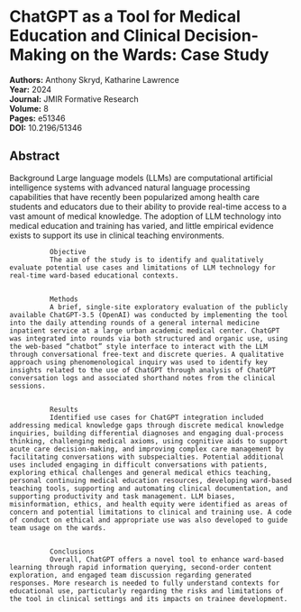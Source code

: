 # ChatGPT as a Tool for Medical Education and Clinical Decision-Making on the Wards: Case Study

**Authors:** Anthony Skryd, Katharine Lawrence  
**Year:** 2024  
**Journal:** JMIR Formative Research  
**Volume:** 8  
**Pages:** e51346  
**DOI:** 10.2196/51346  

## Abstract
Background
              Large language models (LLMs) are computational artificial intelligence systems with advanced natural language processing capabilities that have recently been popularized among health care students and educators due to their ability to provide real-time access to a vast amount of medical knowledge. The adoption of LLM technology into medical education and training has varied, and little empirical evidence exists to support its use in clinical teaching environments.
            
            
              Objective
              The aim of the study is to identify and qualitatively evaluate potential use cases and limitations of LLM technology for real-time ward-based educational contexts.
            
            
              Methods
              A brief, single-site exploratory evaluation of the publicly available ChatGPT-3.5 (OpenAI) was conducted by implementing the tool into the daily attending rounds of a general internal medicine inpatient service at a large urban academic medical center. ChatGPT was integrated into rounds via both structured and organic use, using the web-based “chatbot” style interface to interact with the LLM through conversational free-text and discrete queries. A qualitative approach using phenomenological inquiry was used to identify key insights related to the use of ChatGPT through analysis of ChatGPT conversation logs and associated shorthand notes from the clinical sessions.
            
            
              Results
              Identified use cases for ChatGPT integration included addressing medical knowledge gaps through discrete medical knowledge inquiries, building differential diagnoses and engaging dual-process thinking, challenging medical axioms, using cognitive aids to support acute care decision-making, and improving complex care management by facilitating conversations with subspecialties. Potential additional uses included engaging in difficult conversations with patients, exploring ethical challenges and general medical ethics teaching, personal continuing medical education resources, developing ward-based teaching tools, supporting and automating clinical documentation, and supporting productivity and task management. LLM biases, misinformation, ethics, and health equity were identified as areas of concern and potential limitations to clinical and training use. A code of conduct on ethical and appropriate use was also developed to guide team usage on the wards.
            
            
              Conclusions
              Overall, ChatGPT offers a novel tool to enhance ward-based learning through rapid information querying, second-order content exploration, and engaged team discussion regarding generated responses. More research is needed to fully understand contexts for educational use, particularly regarding the risks and limitations of the tool in clinical settings and its impacts on trainee development.

